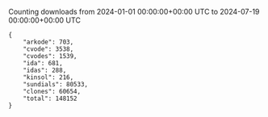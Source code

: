 
Counting downloads from 2024-01-01 00:00:00+00:00 UTC to 2024-07-19 00:00:00+00:00 UTC

```
{
    "arkode": 703,
    "cvode": 3538,
    "cvodes": 1539,
    "ida": 681,
    "idas": 288,
    "kinsol": 216,
    "sundials": 80533,
    "clones": 60654,
    "total": 148152
}
```
